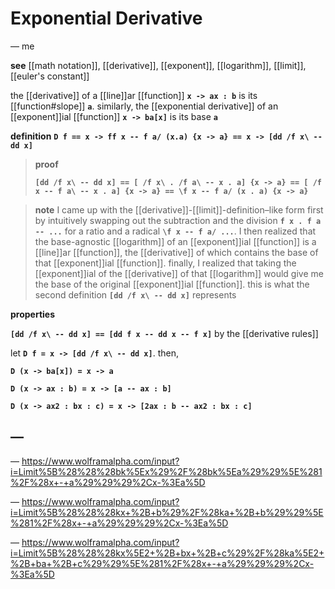 # Exponential Derivative

&mdash; me

**see** [[math notation]], [[derivative]], [[exponent]], [[logarithm]], [[limit]], [[euler's constant]]

the [[derivative]] of a [[line]]ar [[function]] **`x -> ax : b`** is its [[function#slope]] **`a`**. similarly, the [[exponential derivative]] of an [[exponent]]ial [[function]] **`x -> ba[x]`** is its base **`a`**

**definition** **`D f == x -> ff x -- f a/ (x.a) {x -> a} == x -> [dd /f x\ -- dd x]`**

> **proof**
>
> **`[dd /f x\ -- dd x] == [ /f x\ . /f a\ -- x . a] {x -> a} == [ /f x -- f a\ -- x . a] {x -> a} == \f x -- f a/ (x . a) {x -> a}`**

> **note** I came up with the [[derivative]]-[[limit]]-definition&ndash;like form first by intuitively swapping out the subtraction and the division **`f x . f a -- ...`** for a ratio and a radical **`\f x -- f a/ ...`**. I then realized that the base-agnostic [[logarithm]] of an [[exponent]]ial [[function]] is a [[line]]ar [[function]], the [[derivative]] of which contains the base of that [[exponent]]ial [[function]]. finally, I realized that taking the [[exponent]]ial of the [[derivative]] of that [[logarithm]] would give me the base of the original [[exponent]]ial [[function]]. this is what the second definition **`[dd /f x\ -- dd x]`** represents

**properties**

**`[dd /f x\ -- dd x] == [dd f x -- dd x -- f x]`** by the [[derivative rules]]

let **`D f = x -> [dd /f x\ -- dd x]`**. then,

**`D (x -> ba[x]) = x -> a`**

**`D (x -> ax : b) = x -> [a -- ax : b]`**

**`D (x -> ax2 : bx : c) = x -> [2ax : b -- ax2 : bx : c]`**

## &mdash;

&mdash; <https://www.wolframalpha.com/input?i=Limit%5B%28%28%28bk%5Ex%29%2F%28bk%5Ea%29%29%5E%281%2F%28x+-+a%29%29%29%2Cx-%3Ea%5D>

&mdash; <https://www.wolframalpha.com/input?i=Limit%5B%28%28%28kx+%2B+b%29%2F%28ka+%2B+b%29%29%5E%281%2F%28x+-+a%29%29%29%2Cx-%3Ea%5D>

&mdash; <https://www.wolframalpha.com/input?i=Limit%5B%28%28%28kx%5E2+%2B+bx+%2B+c%29%2F%28ka%5E2+%2B+ba+%2B+c%29%29%5E%281%2F%28x+-+a%29%29%29%2Cx-%3Ea%5D>

